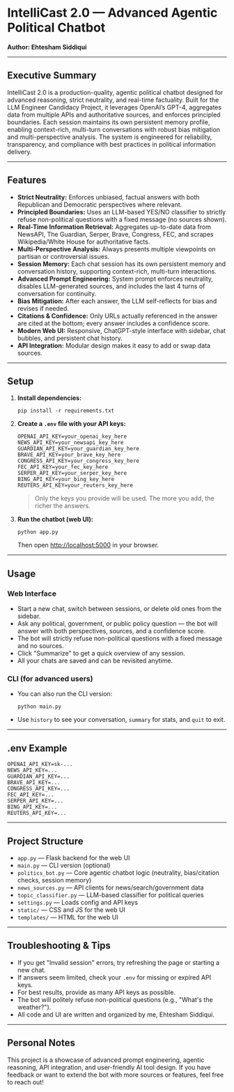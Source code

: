 # IntelliCast 2.0 — Advanced Agentic Political Chatbot

**Author: Ehtesham Siddiqui**

---

## Executive Summary
IntelliCast 2.0 is a production-quality, agentic political chatbot designed for advanced reasoning, strict neutrality, and real-time factuality. Built for the LLM Engineer Candidacy Project, it leverages OpenAI’s GPT-4, aggregates data from multiple APIs and authoritative sources, and enforces principled boundaries. Each session maintains its own persistent memory profile, enabling context-rich, multi-turn conversations with robust bias mitigation and multi-perspective analysis. The system is engineered for reliability, transparency, and compliance with best practices in political information delivery.

---

## Features

- **Strict Neutrality:** Enforces unbiased, factual answers with both Republican and Democratic perspectives where relevant.
- **Principled Boundaries:** Uses an LLM-based YES/NO classifier to strictly refuse non-political questions with a fixed message (no sources shown).
- **Real-Time Information Retrieval:** Aggregates up-to-date data from NewsAPI, The Guardian, Serper, Brave, Congress, FEC, and scrapes Wikipedia/White House for authoritative facts.
- **Multi-Perspective Analysis:** Always presents multiple viewpoints on partisan or controversial issues.
- **Session Memory:** Each chat session has its own persistent memory and conversation history, supporting context-rich, multi-turn interactions.
- **Advanced Prompt Engineering:** System prompt enforces neutrality, disables LLM-generated sources, and includes the last 4 turns of conversation for continuity.
- **Bias Mitigation:** After each answer, the LLM self-reflects for bias and revises if needed.
- **Citations & Confidence:** Only URLs actually referenced in the answer are cited at the bottom; every answer includes a confidence score.
- **Modern Web UI:** Responsive, ChatGPT-style interface with sidebar, chat bubbles, and persistent chat history.
- **API Integration:** Modular design makes it easy to add or swap data sources.

---

## Setup

1. **Install dependencies:**
   ```
   pip install -r requirements.txt
   ```

2. **Create a `.env` file with your API keys:**
   ```
   OPENAI_API_KEY=your_openai_key_here
   NEWS_API_KEY=your_newsapi_key_here
   GUARDIAN_API_KEY=your_guardian_key_here
   BRAVE_API_KEY=your_brave_key_here
   CONGRESS_API_KEY=your_congress_key_here
   FEC_API_KEY=your_fec_key_here
   SERPER_API_KEY=your_serper_key_here
   BING_API_KEY=your_bing_key_here
   REUTERS_API_KEY=your_reuters_key_here
   ```
   > Only the keys you provide will be used. The more you add, the richer the answers.

3. **Run the chatbot (web UI):**
   ```
   python app.py
   ```
   Then open [http://localhost:5000](http://localhost:5000) in your browser.

---

## Usage

### **Web Interface**
- Start a new chat, switch between sessions, or delete old ones from the sidebar.
- Ask any political, government, or public policy question — the bot will answer with both perspectives, sources, and a confidence score.
- The bot will strictly refuse non-political questions with a fixed message and no sources.
- Click "Summarize" to get a quick overview of any session.
- All your chats are saved and can be revisited anytime.

### **CLI (for advanced users)**
- You can also run the CLI version:
  ```
  python main.py
  ```
- Use `history` to see your conversation, `summary` for stats, and `quit` to exit.

---

## .env Example
```
OPENAI_API_KEY=sk-...
NEWS_API_KEY=...
GUARDIAN_API_KEY=...
BRAVE_API_KEY=...
CONGRESS_API_KEY=...
FEC_API_KEY=...
SERPER_API_KEY=...
BING_API_KEY=...
REUTERS_API_KEY=...
```

---

## Project Structure
- `app.py` — Flask backend for the web UI
- `main.py` — CLI version (optional)
- `politics_bot.py` — Core agentic chatbot logic (neutrality, bias/citation checks, session memory)
- `news_sources.py` — API clients for news/search/government data
- `topic_classifier.py` — LLM-based classifier for political queries
- `settings.py` — Loads config and API keys
- `static/` — CSS and JS for the web UI
- `templates/` — HTML for the web UI

---

## Troubleshooting & Tips
- If you get "Invalid session" errors, try refreshing the page or starting a new chat.
- If answers seem limited, check your `.env` for missing or expired API keys.
- For best results, provide as many API keys as possible.
- The bot will politely refuse non-political questions (e.g., "What's the weather?").
- All code and UI are written and organized by me, Ehtesham Siddiqui.

---

## Personal Notes
This project is a showcase of advanced prompt engineering, agentic reasoning, API integration, and user-friendly AI tool design. If you have feedback or want to extend the bot with more sources or features, feel free to reach out! 